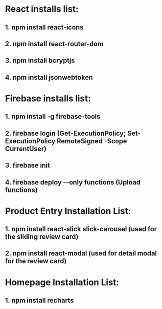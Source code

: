 # React installs list:
## 1. npm install react-icons
## 2. npm install react-router-dom
## 3. npm install bcryptjs
## 4. npm install jsonwebtoken

# Firebase installs list:
## 1. npm install -g firebase-tools
## 2. firebase login (Get-ExecutionPolicy; Set-ExecutionPolicy RemoteSigned -Scope CurrentUser)
## 3. firebase init
## 4. firebase deploy --only functions (Upload functions)

# Product Entry Installation List:
## 1. npm install react-slick slick-carousel   (used for the sliding review card)
## 2. npm install react-modal (used for detail modal for the review card)

# Homepage Installation List:
## 1. npm install recharts